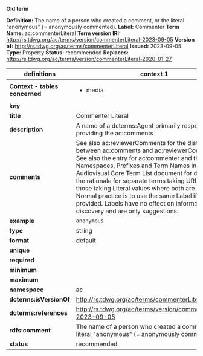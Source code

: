 **Old term**

**Definition:** The name of a person who created a comment, or the literal "anonymous" (= anonymously commented).
**Label:** Commenter
**Term Name:** ac:commenterLiteral
**Term version IRI:** http://rs.tdwg.org/ac/terms/version/commenterLiteral-2023-09-05
**Version of:** http://rs.tdwg.org/ac/terms/commenterLiteral
**Issued:** 2023-09-05
**Type:** Property
**Status:** recommended
**Replaces:** http://rs.tdwg.org/ac/terms/version/commenterLiteral-2020-01-27


| definitions | context 1 |
|-|-|
| **Context - tables concerned** | <ul><li>media</li></ul> |
| **key** |  |
| **title** | Commenter Literal |
| **description** | A name of a dcterms:Agent primarily responsible for providing the ac:comments |
| **comments** | See also ac:reviewerComments for the distinction between ac:comments and ac:reviewerComments. See also the entry for ac:commenter and the section Namespaces, Prefixes and Term Names in the Audiovisual Core Term List document for discussion of the rationale for separate terms taking URI values from those taking Literal values where both are possible. Normal practice is to use the same Label if both are provided. Labels have no effect on information discovery and are only suggestions. |
| **example** | `anonymous` |
| **type** | string |
| **format** | default |
| **unique** |  |
| **required** |  |
| **minimum** |  |
| **maximum** |  |
| **namespace** | ac |
| **dcterms:isVersionOf** | http://rs.tdwg.org/ac/terms/commenterLiteral |
| **dcterms:references** | http://rs.tdwg.org/ac/terms/version/commenterLiteral-2023-09-05 |
| **rdfs:comment** | The name of a person who created a comment, or the literal "anonymous" (= anonymously commented). |
| **status** | recommended |
